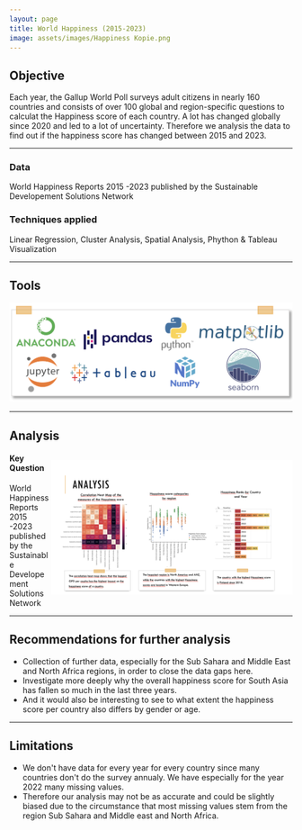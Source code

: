 ```yaml
---
layout: page
title: World Happiness (2015-2023)
image: assets/images/Happiness Kopie.png
---
```


<h2>Objective</h2>

<p>Each year, the Gallup World Poll surveys adult citizens in nearly 160 countries and consists of over 100 global and region-specific questions to calculat the Happiness score of each country. A lot has changed globally since 2020 and led to a lot of uncertainty. Therefore we analysis the data to find out if the happiness score has changed between 2015 and 2023. </p>

<hr class="major" />
<div class="features">
		<article>
			<span class="icon fa-database"></span>
			<div class="content">
				<h3>Data</h3>
				<p>World Happiness Reports 2015 -2023 published by the Sustainable Developement Solutions Network </p>
			</div>
		</article>
		<article>
			<span class="icon fa-book"></span>
			<div class="content">
				<h3>Techniques applied</h3>
				<p> Linear Regression, Cluster Analysis, Spatial Analysis, Phython & Tableau Visualization </p>
			</div>
		</article>
	</div>

<!-- Section -->
<section>
<hr class="major" />
<h2>Tools</h2>
<span class="image fit"><img src="assets/images/Tools Happiness.png .png" alt="" /></span>
<!-- Section -->
<section>
	<hr class="major" />
	<h2>Analysis</h2>
	
<p style="float: right"> 
  <img alt="Some image description ..." src="assets/images/Happiness Analysis.png" width="430" />
</p>
<h4>Key Question</h4>
	<p>World Happiness Reports 2015 -2023 published by the Sustainable Developement Solutions Network </p>
							

<!-- Section -->
<section>
<hr class="major" />
<h2>Recommendations for further analysis</h2>
<ul>
					<li>Collection of further data, especially for the Sub Sahara and Middle East and North Africa regions, in order to close the data gaps here.</li>
					<li>Investigate more deeply why the overall happiness score for South Asia has fallen so much in the last three years.</li>
					<li>And it would also be interesting to see to what extent the happiness score per country also differs by gender or age.</li>
</ul>
<hr class="major" />
<h2>Limitations</h2>
<ul>
<li>We don't have data for every year for every country since many countries don't do the survey annualy. We have especially for the year 2022 many missing values.</li>
<li>Therefore our analysis may not be as accurate and could be slightly biased due to the circumstance that most missing values stem from the region Sub Sahara and Middle east and North Africa.</li>
</ul>

